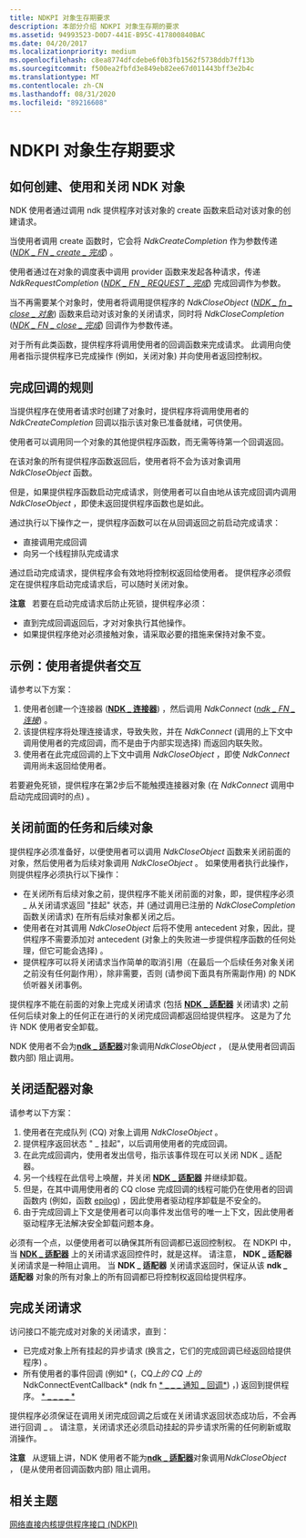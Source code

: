 ```yaml
---
title: NDKPI 对象生存期要求
description: 本部分介绍 NDKPI 对象生存期的要求
ms.assetid: 94993523-D0D7-441E-B95C-417800840BAC
ms.date: 04/20/2017
ms.localizationpriority: medium
ms.openlocfilehash: c8ea8774dfcdebe6f0b3fb1562f5738ddb7ff13b
ms.sourcegitcommit: f500ea2fbfd3e849eb82ee67d011443bff3e2b4c
ms.translationtype: MT
ms.contentlocale: zh-CN
ms.lasthandoff: 08/31/2020
ms.locfileid: "89216608"
---
```

# <a name="ndkpi-object-lifetime-requirements"></a>NDKPI 对象生存期要求


## <a name="how-ndk-objects-are-created-used-and-closed"></a>如何创建、使用和关闭 NDK 对象


NDK 使用者通过调用 ndk 提供程序对该对象的 create 函数来启动对该对象的创建请求。

当使用者调用 create 函数时，它会将 *NdkCreateCompletion* 作为参数传递 ([*NDK \_ FN \_ create \_ 完成*](/windows-hardware/drivers/ddi/ndkpi/nc-ndkpi-ndk_fn_create_completion)) 。

使用者通过在对象的调度表中调用 provider 函数来发起各种请求，传递 *NdkRequestCompletion* ([*NDK \_ FN \_ REQUEST \_ 完成*](/windows-hardware/drivers/ddi/ndkpi/nc-ndkpi-ndk_fn_request_completion)) 完成回调作为参数。

当不再需要某个对象时，使用者将调用提供程序的 *NdkCloseObject* ([*NDK \_ fn \_ close \_ 对象*](/windows-hardware/drivers/ddi/ndkpi/nc-ndkpi-ndk_fn_close_object)) 函数来启动对该对象的关闭请求，同时将 *NdkCloseCompletion* ([*NDK \_ FN \_ close \_ 完成*](/windows-hardware/drivers/ddi/ndkpi/nc-ndkpi-ndk_fn_close_completion)) 回调作为参数传递。

对于所有此类函数，提供程序将调用使用者的回调函数来完成请求。 此调用向使用者指示提供程序已完成操作 (例如，关闭对象) 并向使用者返回控制权。

## <a name="the-rules-for-completion-callbacks"></a>完成回调的规则


当提供程序在使用者请求时创建了对象时，提供程序将调用使用者的 *NdkCreateCompletion* 回调以指示该对象已准备就绪，可供使用。

使用者可以调用同一个对象的其他提供程序函数，而无需等待第一个回调返回。

在该对象的所有提供程序函数返回后，使用者将不会为该对象调用 *NdkCloseObject* 函数。

但是，如果提供程序函数启动完成请求，则使用者可以自由地从该完成回调内调用 *NdkCloseObject* ，即使未返回提供程序函数也是如此。

通过执行以下操作之一，提供程序函数可以在从回调返回之前启动完成请求：

-   直接调用完成回调
-   向另一个线程排队完成请求

通过启动完成请求，提供程序会有效地将控制权返回给使用者。 提供程序必须假定在提供程序启动完成请求后，可以随时关闭对象。

**注意**   若要在启动完成请求后防止死锁，提供程序必须：

-   直到完成回调返回后，才对对象执行其他操作。
-   如果提供程序绝对必须接触对象，请采取必要的措施来保持对象不变。

 

## <a name="example-consumer-provider-interaction"></a>示例：使用者提供者交互


请参考以下方案：

1.  使用者创建一个连接器 ([**NDK \_ 连接器**](/windows-hardware/drivers/ddi/ndkpi/ns-ndkpi-_ndk_connector)) ，然后调用 *NdkConnect* ([*ndk \_ FN \_ 连接*](/windows-hardware/drivers/ddi/ndkpi/nc-ndkpi-ndk_fn_connect)) 。
2.  该提供程序将处理连接请求，导致失败，并在 *NdkConnect* (调用的上下文中调用使用者的完成回调，而不是由于内部实现选择) 而返回内联失败。
3.  使用者在此完成回调的上下文中调用 *NdkCloseObject* ，即使 *NdkConnect* 调用尚未返回给使用者。

若要避免死锁，提供程序在第2步后不能触摸连接器对象 (在 *NdkConnect* 调用中启动完成回调时的点) 。

## <a name="closing-antecedent-and-successor-objects"></a>关闭前面的任务和后续对象


提供程序必须准备好，以便使用者可以调用 *NdkCloseObject* 函数来关闭前面的对象，然后使用者为后续对象调用 *NdkCloseObject* 。 如果使用者执行此操作，则提供程序必须执行以下操作：

-   在关闭所有后续对象之前，提供程序不能关闭前面的对象，即，提供程序必须 \_ 从关闭请求返回 "挂起" 状态，并 (通过调用已注册的 *NdkCloseCompletion* 函数关闭请求) 在所有后续对象都关闭之后。
-   使用者在对其调用 *NdkCloseObject* 后将不使用 antecedent 对象，因此，提供程序不需要添加对 antecedent (对象上的失败进一步提供程序函数的任何处理，但它可能会选择) 。
-   提供程序可以将关闭请求当作简单的取消引用（在最后一个后续任务对象关闭之前没有任何副作用），除非需要，否则 (请参阅下面具有所需副作用) 的 NDK 侦听器关闭事例。

提供程序不能在前面的对象上完成关闭请求 (包括 [**NDK \_ 适配器**](/windows-hardware/drivers/ddi/ndkpi/ns-ndkpi-_ndk_adapter) 关闭请求) 之前任何后续对象上的任何正在进行的关闭完成回调都返回给提供程序。 这是为了允许 NDK 使用者安全卸载。

NDK 使用者不会为[**ndk \_ 适配器**](/windows-hardware/drivers/ddi/ndkpi/ns-ndkpi-_ndk_adapter)对象调用*NdkCloseObject* ， (是从使用者回调函数内部) 阻止调用。

## <a name="closing-adapter-objects"></a>关闭适配器对象


请参考以下方案：

1.  使用者在完成队列 (CQ) 对象上调用 *NdkCloseObject* 。
2.  提供程序返回状态 " \_ 挂起"，以后调用使用者的完成回调。
3.  在此完成回调内，使用者发出信号，指示该事件现在可以关闭 NDK \_ 适配器。
4.  另一个线程在此信号上唤醒，并关闭 [**NDK \_ 适配器**](/windows-hardware/drivers/ddi/ndkpi/ns-ndkpi-_ndk_adapter) 并继续卸载。
5.  但是，在其中调用使用者的 CQ close 完成回调的线程可能仍在使用者的回调函数内 (例如，函数 [epilog](/cpp/build/prolog-and-epilog)) ，因此使用者驱动程序卸载是不安全的。
6.  由于完成回调上下文是使用者可以向事件发出信号的唯一上下文，因此使用者驱动程序无法解决安全卸载问题本身。

必须有一个点，以便使用者可以确保其所有回调都已返回控制权。 在 NDKPI 中，当 [**NDK \_ 适配器**](/windows-hardware/drivers/ddi/ndkpi/ns-ndkpi-_ndk_adapter) 上的关闭请求返回控件时，就是这样。 请注意， **NDK \_ 适配器** 关闭请求是一种阻止调用。 当 **NDK \_ 适配器** 关闭请求返回时，保证从该 **ndk \_ 适配器** 对象的所有对象上的所有回调都已将控制权返回给提供程序。

## <a name="completing-close-requests"></a>完成关闭请求


访问接口不能完成对对象的关闭请求，直到：

-   已完成对象上所有挂起的异步请求 (换言之，它们的完成回调已经返回给提供程序) 。
-   所有使用者的事件回调 (例如* (，CQ*上的 CQ 上的*NdkConnectEventCallback* (ndk fn [* \_ \_ \_ 通知 \_ 回调*](/windows-hardware/drivers/ddi/ndkpi/nc-ndkpi-ndk_fn_cq_notification_callback)) ，) 返回到提供程序。 [* \_ \_ \_ \_ *](/windows-hardware/drivers/ddi/ndkpi/nc-ndkpi-ndk_fn_connect_event_callback)

提供程序必须保证在调用关闭完成回调之后或在关闭请求返回状态成功后，不会再进行回调 \_ 。 请注意，关闭请求还必须启动挂起的异步请求所需的任何刷新或取消操作。

**注意**   从逻辑上讲，NDK 使用者不能为[**ndk \_ 适配器**](/windows-hardware/drivers/ddi/ndkpi/ns-ndkpi-_ndk_adapter)对象调用*NdkCloseObject* ， (是从使用者回调函数内部) 阻止调用。

 

## <a name="related-topics"></a>相关主题


[网络直接内核提供程序接口 (NDKPI)](./overview-of-network-direct-kernel-provider-interface--ndkpi-.md)

 

